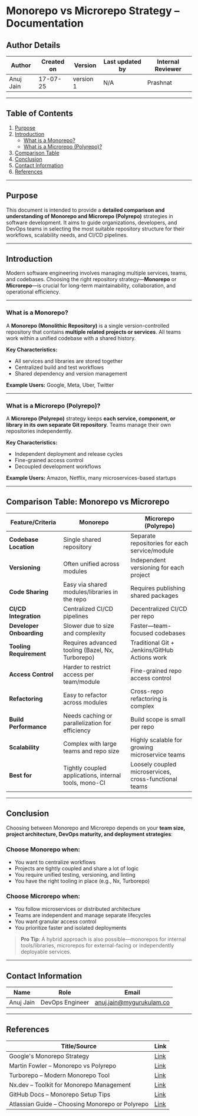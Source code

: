 
# Monorepo vs Microrepo Strategy – Documentation

## Author Details

| Author      | Created on | Version   | Last updated by | Internal Reviewer |
|-------------|------------|-----------|------------------|--------------------|
| Anuj Jain   | 17-07-25   | version 1 | N/A              | Prashnat           |

---

## Table of Contents

1. [Purpose](#-purpose)
2. [Introduction](#-introduction)
   * [What is a Monorepo?](#-what-is-a-monorepo)
   * [What is a Microrepo (Polyrepo)?](#-what-is-a-microrepo-polyrepo)
3. [Comparison Table](#-comparison-table-monorepo-vs-microrepo)
4. [Conclusion](#-conclusion)
5. [Contact Information](#-contact-information)
6. [References](#-references)

---

## Purpose

This document is intended to provide a **detailed comparison and understanding of Monorepo and Microrepo (Polyrepo)** strategies in software development. It aims to guide organizations, developers, and DevOps teams in selecting the most suitable repository structure for their workflows, scalability needs, and CI/CD pipelines.

---

## Introduction

Modern software engineering involves managing multiple services, teams, and codebases. Choosing the right repository strategy—**Monorepo** or **Microrepo**—is crucial for long-term maintainability, collaboration, and operational efficiency.

---

### What is a Monorepo?

A **Monorepo (Monolithic Repository)** is a single version-controlled repository that contains **multiple related projects or services**. All teams work within a unified codebase with a shared history.

**Key Characteristics:**

* All services and libraries are stored together
* Centralized build and test workflows
* Shared dependency and version management

**Example Users:** Google, Meta, Uber, Twitter

---

### What is a Microrepo (Polyrepo)?

A **Microrepo (Polyrepo)** strategy keeps **each service, component, or library in its own separate Git repository**. Teams manage their own repositories independently.

**Key Characteristics:**

* Independent deployment and release cycles
* Fine-grained access control
* Decoupled development workflows

**Example Users:** Amazon, Netflix, many microservices-based startups

---

## Comparison Table: Monorepo vs Microrepo

| Feature/Criteria         | Monorepo                                              | Microrepo (Polyrepo)                                  |
| ------------------------ | ----------------------------------------------------- | ----------------------------------------------------- |
| **Codebase Location**    | Single shared repository                              | Separate repositories for each service/module         |
| **Versioning**           | Often unified across modules                          | Independent versioning for each project               |
| **Code Sharing**         | Easy via shared modules/libraries in the repo         | Requires publishing shared packages                   |
| **CI/CD Integration**    | Centralized CI/CD pipelines                           | Decentralized CI/CD per repo                          |
| **Developer Onboarding** | Slower due to size and complexity                     | Faster—team-focused codebases                         |
| **Tooling Requirement**  | Requires advanced tooling (Bazel, Nx, Turborepo)      | Traditional Git + Jenkins/GitHub Actions work         |
| **Access Control**       | Harder to restrict access per team/module             | Fine-grained repo access control                      |
| **Refactoring**          | Easy to refactor across modules                       | Cross-repo refactoring is complex                     |
| **Build Performance**    | Needs caching or parallelization for efficiency       | Build scope is small per repo                         |
| **Scalability**          | Complex with large teams and repo size                | Highly scalable for growing microservice teams        |
| **Best for**             | Tightly coupled applications, internal tools, mono-CI | Loosely coupled microservices, cross-functional teams |

---

## Conclusion

Choosing between Monorepo and Microrepo depends on your **team size, project architecture, DevOps maturity, and deployment strategies**:

### Choose **Monorepo** when:

* You want to centralize workflows
* Projects are tightly coupled and share a lot of logic
* You require unified testing, versioning, and linting
* You have the right tooling in place (e.g., Nx, Turborepo)

### Choose **Microrepo** when:

* You follow microservices or distributed architecture
* Teams are independent and manage separate lifecycles
* You want granular access control
* You prioritize faster and isolated deployments

>  **Pro Tip**: A hybrid approach is also possible—monorepos for internal tools/libraries, microrepos for external-facing or independently deployable services.

---

## Contact Information

| Name      | Role              | Email                                                       |
| --------- | ----------------- | ----------------------------------------------------------- |
| Anuj Jain | DevOps Engineer   | [anuj.jain@mygurukulam.co](mailto:anuj.jain@mygurukulam.co) |

---

## References

| Title/Source                                    | Link                                                                                                                                       |
| ----------------------------------------------- | ------------------------------------------------------------------------------------------------------------------------------------------ |
| Google's Monorepo Strategy                      | [Link](https://opensource.googleblog.com/2017/05/why-google-stores-code-in-single.html)                                                    |
| Martin Fowler – Monorepo vs Polyrepo            | [Link](https://martinfowler.com/bliki/Monorepo.html)                                                                                       |
| Turborepo – Modern Monorepo Tool                | [Link](https://turbo.build/repo)                                                                                                           |
| Nx.dev – Toolkit for Monorepo Management        | [Link](https://nx.dev/)                                                                                                                    |
| GitHub Docs – Monorepo Setup Tips               | [Link](https://docs.github.com/en/enterprise-cloud@latest/repositories/working-with-files/managing-large-repositories/monorepo-strategies) |
| Atlassian Guide – Choosing Monorepo or Polyrepo | [Link](https://www.atlassian.com/git/tutorials/monorepos)                                                                                  |



